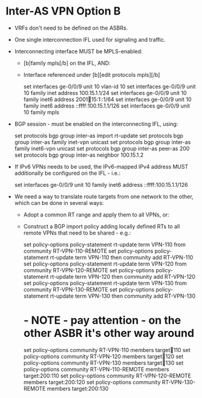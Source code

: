 # Inter-AS VPN Option B

* VRFs don't need to be defined on the ASBRs.

* One single interconnection IFL used for signaling and traffic.

* Interconnecting interface MUST be MPLS-enabled:
  - [b]family mpls[/b] on the IFL, AND:
  - Interface referenced under [b]\[edit protocols mpls\][/b]

	set interfaces ge-0/0/9 unit 10 vlan-id 10
	set interfaces ge-0/0/9 unit 10 family inet address 100.15.1.1/24
	set interfaces ge-0/0/9 unit 10 family inet6 address 2001:100:15:1::1/64
	set interfaces ge-0/0/9 unit 10 family inet6 address ::ffff:100.15.1.1/126
	set interfaces ge-0/0/9 unit 10 family mpls

* BGP session - must be enabled on the interconnecting IFL, using:

	set protocols bgp group inter-as import rt-update
	set protocols bgp group inter-as family inet-vpn unicast
	set protocols bgp group inter-as family inet6-vpn unicast
	set protocols bgp group inter-as peer-as 200
	set protocols bgp group inter-as neighbor 100.15.1.2

* If IPv6 VPNs needs to be used, the IPv6-mapped IPv4 address MUST additionally be configured on the IFL - i.e.:

	set interfaces ge-0/0/9 unit 10 family inet6 address ::ffff:100.15.1.1/126

* We need a way to translate route targets from one network to the other, which can be done in several ways:
  - Adopt a common RT range and apply them to all VPNs, or:
  - Construct a BGP import policy adding locally defined RTs to all remote VPNs that need to be shared - e.g.:

	set policy-options policy-statement rt-update term VPN-110 from community RT-VPN-110-REMOTE
	set policy-options policy-statement rt-update term VPN-110 then community add RT-VPN-110
	set policy-options policy-statement rt-update term VPN-120 from community RT-VPN-120-REMOTE
	set policy-options policy-statement rt-update term VPN-120 then community add RT-VPN-120
	set policy-options policy-statement rt-update term VPN-130 from community RT-VPN-130-REMOTE
	set policy-options policy-statement rt-update term VPN-130 then community add RT-VPN-130

	# - NOTE - pay attention - on the other ASBR it's other way around
	set policy-options community RT-VPN-110 members target:100:110
	set policy-options community RT-VPN-120 members target:100:120
	set policy-options community RT-VPN-130 members target:100:130
	set policy-options community RT-VPN-110-REMOTE members target:200:110
	set policy-options community RT-VPN-120-REMOTE members target:200:120
	set policy-options community RT-VPN-130-REMOTE members target:200:130

